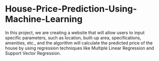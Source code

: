 # House-Price-Prediction-Using-Machine-Learning
In this project, we are creating a website that will allow users to input specific parameters, such as location, built-up area, specifications, amenities, etc., and the algorithm will calculate the predicted price of the house by using regression techniques like Multiple Linear Regression and Support Vector Regression.
